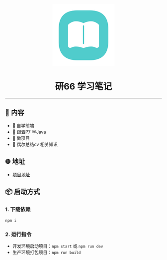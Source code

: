<div align="center">
  <img width="200" src="/docs/.vuepress/public/imgs/logo.svg">
  <h1>研66 学习笔记</h1>
</div>

---

## 🎉 内容

- 👏 自学前端
- 💅 跟着P7 学Java
- 🚀 做项目
- 💪 偶尔总结cv 相关知识

## 🌐 地址

- [项目地址](https://github.com/wwpPlus/study-notes)

## 📦️ 启动方式

### 1. 下载依赖

```sh
npm i
```

### 2. 运行指令

- 开发环境启动项目：`npm start` 或 `npm run dev`
- 生产环境打包项目：`npm run build`
